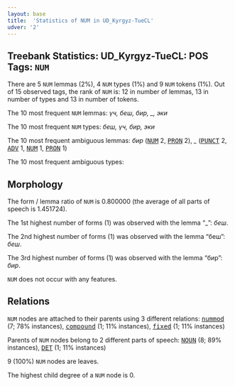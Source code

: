 ```yaml
---
layout: base
title:  'Statistics of NUM in UD_Kyrgyz-TueCL'
udver: '2'
---
```


## Treebank Statistics: UD_Kyrgyz-TueCL: POS Tags: `NUM`

There are 5 `NUM` lemmas (2%), 4 `NUM` types (1%) and 9 `NUM` tokens (1%).
Out of 15 observed tags, the rank of `NUM` is: 12 in number of lemmas, 13 in number of types and 13 in number of tokens.

The 10 most frequent `NUM` lemmas: <em>үч, беш, бир, _, эки</em>

The 10 most frequent `NUM` types:  <em>беш, үч, бир, эки</em>

The 10 most frequent ambiguous lemmas: <em>бир</em> (<tt><a href="ky_tuecl-pos-NUM.html">NUM</a></tt> 2, <tt><a href="ky_tuecl-pos-PRON.html">PRON</a></tt> 2), <em>_</em> (<tt><a href="ky_tuecl-pos-PUNCT.html">PUNCT</a></tt> 2, <tt><a href="ky_tuecl-pos-ADV.html">ADV</a></tt> 1, <tt><a href="ky_tuecl-pos-NUM.html">NUM</a></tt> 1, <tt><a href="ky_tuecl-pos-PRON.html">PRON</a></tt> 1)

The 10 most frequent ambiguous types:  



## Morphology

The form / lemma ratio of `NUM` is 0.800000 (the average of all parts of speech is 1.451724).

The 1st highest number of forms (1) was observed with the lemma “_”: <em>беш</em>.

The 2nd highest number of forms (1) was observed with the lemma “беш”: <em>беш</em>.

The 3rd highest number of forms (1) was observed with the lemma “бир”: <em>бир</em>.

`NUM` does not occur with any features.


## Relations

`NUM` nodes are attached to their parents using 3 different relations: <tt><a href="ky_tuecl-dep-nummod.html">nummod</a></tt> (7; 78% instances), <tt><a href="ky_tuecl-dep-compound.html">compound</a></tt> (1; 11% instances), <tt><a href="ky_tuecl-dep-fixed.html">fixed</a></tt> (1; 11% instances)

Parents of `NUM` nodes belong to 2 different parts of speech: <tt><a href="ky_tuecl-pos-NOUN.html">NOUN</a></tt> (8; 89% instances), <tt><a href="ky_tuecl-pos-DET.html">DET</a></tt> (1; 11% instances)

9 (100%) `NUM` nodes are leaves.

The highest child degree of a `NUM` node is 0.

